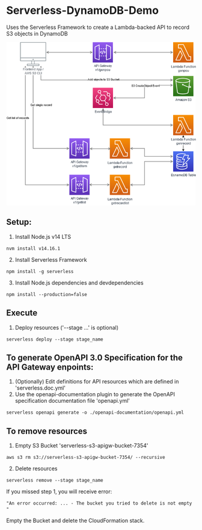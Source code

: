 # Serverless-DynamoDB-Demo
Uses the Serverless Framework to create a Lambda-backed API to record S3 objects in DynamoDB


![Architecture Diagram](https://github.com/kentisza/Serverless-DynamoDB-Demo/raw/main/Architecture.png?raw=true)

## Setup:

1) Install Node.js v14 LTS
```console
nvm install v14.16.1
```

2) Install Serverless Framework
```console
npm install -g serverless
```

3) Install Node.js dependencies and devdependencies
```console
npm install --production=false
```

## Execute

1) Deploy resources ('--stage ...' is optional)
```console
serverless deploy --stage stage_name
```

## To generate OpenAPI 3.0 Specification for the API Gateway enpoints:

1) (Optionally) Edit definitions for API resources which are defined in 'serverless.doc.yml'
2) Use the openapi-documentation plugin to generate the OpenAPI specification documentation file 'openapi.yml'
```console
serverless openapi generate -o ./openapi-documentation/openapi.yml
```

## To remove resources

1) Empty S3 Bucket 'serverless-s3-apigw-bucket-7354'
```console
aws s3 rm s3://serverless-s3-apigw-bucket-7354/ --recursive
```

2) Delete resources
```console
serverless remove --stage stage_name
```

  If you missed step 1, you will receive error:
  
    "An error occurred: ... - The bucket you tried to delete is not empty "
  
  Empty the Bucket and delete the CloudFormation stack.